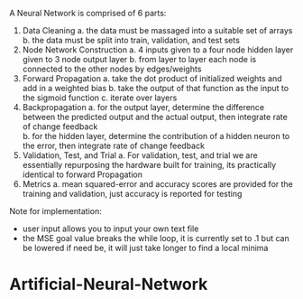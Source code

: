 A Neural Network is comprised of 6 parts: 
1. Data Cleaning
    a. the data must be massaged into a suitable set of arrays 
    b. the data must be split into train, validation, and test sets
2. Node Network Construction
    a. 4 inputs given to a four node hidden layer given to 3 node output layer
    b. from layer to layer each node is connected to the other nodes by edges/weights
3. Forward Propagation 
    a. take the dot product of initialized weights and add in a weighted bias
    b. take the output of that function as the input to the sigmoid function
    c. iterate over layers 
4. Backpropagation
    a. for the output layer, determine the difference between the predicted output and the actual output, 
    then integrate rate of change feedback   
    b. for the hidden layer, determine the contribution of a hidden neuron to the error, 
    then integrate rate of change feedback 
5. Validation, Test, and Trial
    a. For validation, test, and trial we are essentially repurposing the hardware built for training, 
    its practically identical to forward Propagation
6. Metrics 
    a. mean squared-error and accuracy scores are provided for the training and validation, just accuracy 
    is reported for testing 

Note for implementation: 
- user input allows you to input your own text file
- the MSE goal value breaks the while loop, it is currently set to .1 but can be lowered if need be,
it will just take longer to find a local minima 
    
    




# Artificial-Neural-Network
